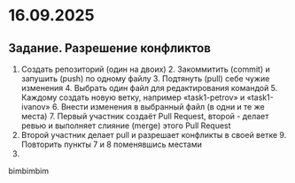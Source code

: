 # 16.09.2025

## Задание. Разрешение конфликтов
1. Создать репозиторий (один на двоих) 2. Закоммитить (commit) и запушить (push) по одному файлу 3. Подтянуть (pull) себе чужие изменения 4. Выбрать один файл для редактирования командой 5. Каждому создать новую ветку, например «task1-petrov» и «task1-ivanov» 6. Внести изменения в выбранный файл (в одни и те же места) 7. Первый участник создаёт Pull Request, второй - делает ревью и выполняет слияние (merge) этого Pull Request
8. Второй участник делает pull и разрешает конфликты в своей ветке 9. Повторить пункты 7 и 8 поменявшись местами
9. 

bimbimbim

